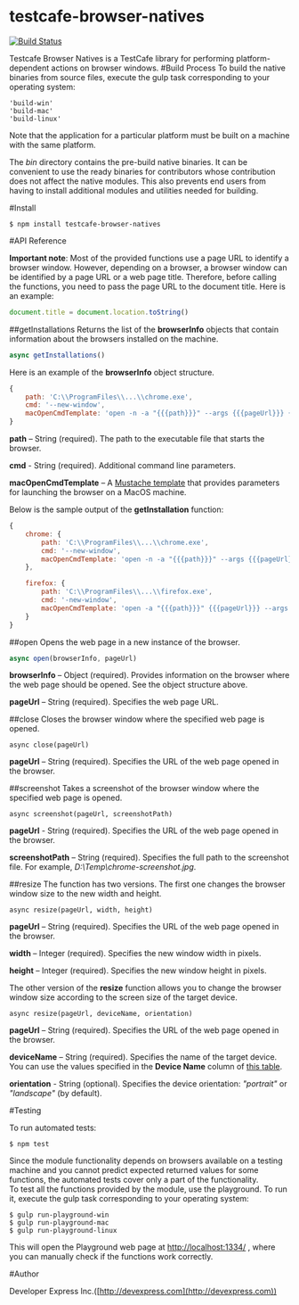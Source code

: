 # testcafe-browser-natives

[![Build Status](https://travis-ci.org/superroma/testcafe-browser-natives.svg)](https://travis-ci.org/superroma/testcafe-browser-natives)

Testcafe Browser Natives is a TestCafe library for performing platform-dependent actions on browser windows.
#Build Process
To build the native binaries from source files, execute the gulp task corresponding to your operating system:
```
'build-win'
'build-mac'
'build-linux'
```
Note that the application for a particular platform must be built on a machine with the same platform.

The *bin* directory contains the pre-build native binaries. It can be convenient to use the ready binaries for contributors whose contribution does not affect the native modules.
This also prevents end users from having to install additional modules and utilities needed for building.

#Install

```
$ npm install testcafe-browser-natives
```
#API Reference

**Important note**: Most of the provided functions use a page URL to identify a browser window. However, depending on a browser, a browser window can be identified by a page URL or a web page title. Therefore, before calling the functions, you need to pass the page URL to the document title. Here is an example:
```js
document.title = document.location.toString()
```

##getInstallations
Returns the list of the **browserInfo** objects that contain information about the browsers installed on the machine.
```js
async getInstallations()
```

Here is an example of the **browserInfo** object structure.
```js
{
    path: 'C:\\ProgramFiles\\...\\chrome.exe', 
    cmd: '--new-window', 
    macOpenCmdTemplate: 'open -n -a "{{{path}}}" --args {{{pageUrl}}} {{{cmd}}}' 
}
```

**path** – String (required). The path to the executable file that starts the browser.

**cmd** -  String (required). Additional command line parameters.

**macOpenCmdTemplate** – A [Mustache template](https://github.com/janl/mustache.js#templates) that provides parameters for launching the browser on a MacOS machine.

Below is the sample output of the **getInstallation** function:
```js
{
    chrome: {
        path: 'C:\\ProgramFiles\\...\\chrome.exe', 
        cmd: '--new-window', 
        macOpenCmdTemplate: 'open -n -a "{{{path}}}" --args {{{pageUrl}}} {{{cmd}}}' 
    },

    firefox: {
        path: 'C:\\ProgramFiles\\...\\firefox.exe',  
        cmd: '-new-window', 
        macOpenCmdTemplate: 'open -a "{{{path}}}" {{{pageUrl}}} --args {{{cmd}}}'
    }
}
```

##open
Opens the web page in a new instance of the browser.
```js
async open(browserInfo, pageUrl)
```
**browserInfo** – Object (required). Provides information on the browser where the web page should be opened. See the object structure above.

**pageUrl** – String (required). Specifies the web page URL.

##close
Closes the browser window where the specified web page is opened.
```
async close(pageUrl) 
```
**pageUrl** – String (required). Specifies the URL of the web page opened in the browser.


##screenshot
Takes a screenshot of the browser window where the specified web page is opened.
```
async screenshot(pageUrl, screenshotPath) 
```
**pageUrl** -  String (required). Specifies the URL of the web page opened in the browser.

**screenshotPath** – String (required). Specifies the full path to the screenshot file. For example, *D:\Temp\chrome-screenshot.jpg*.


##resize
The function has two versions. The first one changes the browser window size to the new width and height.
```
async resize(pageUrl, width, height) 
```
**pageUrl** – String (required). Specifies the URL of the web page opened in the browser.

**width** – Integer (required). Specifies the new window width in pixels.

**height** – Integer (required). Specifies the new window height in pixels.


The other version of the **resize** function allows you to change the browser window size according to the screen size of the target device.
```
async resize(pageUrl, deviceName, orientation) 
```
**pageUrl** – String (required). Specifies the URL of the web page opened in the browser.

**deviceName**  – String (required). Specifies the name of the target device. You can use the values specified in the **Device Name** column of [this table](http://viewportsizes.com/).

**orientation** - String (optional). Specifies the device orientation: *"portrait"* or *"landscape"* (by default).

#Testing

To run automated tests:
```
$ npm test
```
Since the module functionality depends on browsers available on a testing machine and you cannot predict expected returned values for some functions, the automated tests cover only a part of the functionality.  
To test all the functions provided by the module, use the playground. To run it, execute the gulp task corresponding to your operating system:
```
$ gulp run-playground-win 
$ gulp run-playground-mac
$ gulp run-playground-linux
```
This will open the Playground web page at [http://localhost:1334/](http://localhost:1334/) , where you can manually check if the functions work correctly.

#Author

Developer Express Inc.([http://devexpress.com](http://devexpress.com))
